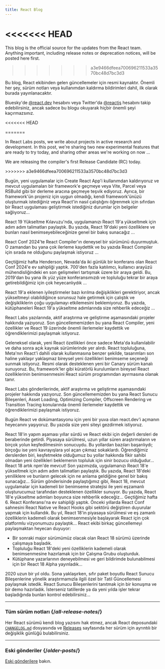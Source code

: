 ```yaml
---
title: React Blog
---
```


<Intro>

<<<<<<< HEAD
=======
This blog is the official source for the updates from the React team. Anything important, including release notes or deprecation notices, will be posted here first.
>>>>>>> a3e9466dfeea700696211533a3570bc48d7bc3d3

Bu blog, React ekibinden gelen güncellemeler için resmi kaynaktır. Önemli her şey, sürüm notları veya kullanımdan kaldırma bildirimleri dahil, ilk olarak burada yayınlanacaktır.

Bluesky'de [@react.dev](https://bsky.app/profile/react.dev) hesabını veya Twitter'da [@reactjs](https://twitter.com/reactjs) hesabını takip edebilirsiniz, ancak sadece bu blogu okuyarak hiçbir önemli şeyi kaçırmazsınız.

</Intro>

<div className="sm:-mx-5 flex flex-col gap-5 mt-12">

<<<<<<< HEAD
  
<BlogCard title="Sunsetting Create React App" date="February 13, 2025" url="/blog/2025/02/14/sunsetting-create-react-app">
=======
<BlogCard title="React Labs: View Transitions, Activity, and more" date="April 23, 2025" url="/blog/2025/04/23/react-labs-view-transitions-activity-and-more">

In React Labs posts, we write about projects in active research and development. In this post, we're sharing two new experimental features that are ready to try today, and sharing other areas we're working on now ...

</BlogCard>

<BlogCard title="React Compiler RC" date="April 21, 2025" url="/blog/2025/04/21/react-compiler-rc">

We are releasing the compiler's first Release Candidate (RC) today.

</BlogCard>

<BlogCard title="Sunsetting Create React App" date="February 14, 2025" url="/blog/2025/02/14/sunsetting-create-react-app">
>>>>>>> a3e9466dfeea700696211533a3570bc48d7bc3d3


Bugün, yeni uygulamalar için Create React App'i kullanımdan kaldırıyoruz ve mevcut uygulamaları bir framework'e geçmeye veya Vite, Parcel veya RSBuild gibi bir derleme aracına geçmeye teşvik ediyoruz. Ayrıca, bir framework'ün projeniz için uygun olmadığı, kendi framework'ünüzü oluşturmak istediğiniz veya React'in nasıl çalıştığını öğrenmek için sıfırdan bir React uygulaması geliştirmek istediğiniz durumlar için belgeler sağlıyoruz...


</BlogCard>

<BlogCard title="React v19 " date="5 Aralık, 2024" url="/blog/2024/12/05/react-19">


React 19 Yükseltme Kılavuzu'nda, uygulamanızı React 19'a yükseltmek için adım adım talimatları paylaştık. Bu yazıda, React 19'daki yeni özelliklere ve bunları nasıl benimseyebileceğinize genel bir bakış sunacağız ...

</BlogCard>

<BlogCard title="React Compiler Beta Sürümü" date="21 Ekim 2024" url="/blog/2024/10/21/react-compiler-beta-release">

React Conf 2024'te React Compiler'ın deneysel bir sürümünü duyurmuştuk. O zamandan bu yana çok ilerleme kaydettik ve bu yazıda React Compiler için sırada ne olduğunu paylaşmak istiyoruz ...

</BlogCard>

<BlogCard title="React Conf 2024 Özeti" date="22 Mayıs 2024" url="/blog/2024/05/22/react-conf-2024-recap">

Geçtiğimiz hafta Henderson, Nevada'da iki günlük bir konferans olan React Conf 2024'e ev sahipliği yaptık. 700'den fazla katılımcı, kullanıcı arayüzü mühendisliğindeki en son gelişmeleri tartışmak üzere bir araya geldi. Bu, 2019'dan bu yana ilk yüz yüze konferansımızdı ve topluluğu tekrar bir araya getirebildiğimiz için çok heyecanlıydık ...

</BlogCard>

<BlogCard title="React 19 Yükseltme Kılavuzu" date="25 Nisan, 2024" url="/blog/2024/04/25/react-19-upgrade-guide">

React 19'a eklenen iyileştirmeler bazı kırılma değişiklikleri gerektiriyor, ancak yükseltmeyi olabildiğince sorunsuz hale getirmek için çalıştık ve değişikliklerin çoğu uygulamayı etkilemesini beklemiyoruz. Bu yazıda, kütüphaneleri React 19'a yükseltme adımlarında size rehberlik edeceğiz ...

</BlogCard>

<BlogCard title="React Labs: Neler Üzerinde Çalışıyoruz - Şubat 2024" date="15 Şubat, 2024" url="/blog/2024/02/15/react-labs-what-we-have-been-working-on-february-2024">

React Labs yazılarında, aktif araştırma ve geliştirme aşamasındaki projeler hakkında yazıyoruz. Son güncellememizden bu yana React Compiler, yeni özellikler ve React 19 üzerinde önemli ilerlemeler kaydettik ve öğrendiklerimizi paylaşmak istiyoruz.

</BlogCard>

<BlogCard title="React Canaries: Meta Dışında Kademeli Özellik Sunumu" date="3 Mayıs, 2023" url="/blog/2023/05/03/react-canaries">

Geleneksel olarak, yeni React özellikleri önce sadece Meta'da kullanılabilir ve daha sonra açık kaynak sürümlerinde yer alırdı. React topluluğuna, Meta'nın React'i dahili olarak kullanmasına benzer şekilde, tasarımları son haline yaklaşır yaklaşmaz bireysel yeni özellikleri benimseme seçeneği sunmak istiyoruz. Resmi olarak desteklenen yeni bir Canary sürüm kanalı sunuyoruz. Bu, framework'ler gibi küratörlü kurulumların bireysel React özelliklerinin benimsenmesini React sürüm programından ayırmasına olanak tanır.

</BlogCard>

<BlogCard title="React Labs: Neler Üzerinde Çalışıyoruz - Mart 2023" date="22 Mart 2023" url="/blog/2023/03/22/react-labs-what-we-have-been-working-on-march-2023">

React Labs gönderilerinde, aktif araştırma ve geliştirme aşamasındaki projeler hakkında yazıyoruz. Son güncellememizden bu yana React Sunucu Bileşenleri, Asset Loading, Optimizing Compiler, Offscreen Rendering ve Transition Tracing konularında önemli ilerlemeler kaydettik ve öğrendiklerimizi paylaşmak istiyoruz.

</BlogCard>


<BlogCard title="react.dev ile tanışın" date="16 Mart 2023" url="/blog/2023/03/16/introducing-react-dev">

Bugün React ve dokümantasyonu için yeni bir yuva olan react.dev'i açmanın heyecanını yaşıyoruz. Bu yazıda size yeni siteyi gezdirmek istiyoruz.

</BlogCard>


<BlogCard title="React Labs: Neler Üzerinde Çalışıyoruz - Haziran 2022" date="15 Haziran 2022" url="/blog/2022/06/15/react-labs-what-we-have-been-working-on-june-2022">
React 18'in yapım aşaması yıllar sürdü ve React ekibi için değerli dersleri de beraberinde getirdi. Piyasaya sürülmesi, uzun yıllar süren araştırmaların ve birçok yolun keşfedilmesinin sonucuydu. Bu yollardan bazıları başarılıydı; birçoğu ise yeni kavrayışlara yol açan çıkmaz sokaklardı. Öğrendiğimiz derslerden biri, keşfetmekte olduğumuz bu yollar hakkında fikir sahibi olmadan yeni özellikleri beklemenin topluluk için sinir bozucu olduğudur...
</BlogCard>

<BlogCard title="React v18.0" date="29 Mart 2022" url="/blog/2022/03/29/react-v18">
React 18 artık npm'de mevcut! Son yazımızda, uygulamanızı React 18'e yükseltmek için adım adım talimatları paylaştık. Bu yazıda, React 18'deki yeniliklere ve bunların gelecek için ne anlama geldiğine genel bir bakış sunacağız...
</BlogCard>

<BlogCard title="React 18'e Nasıl Yükseltilir" date="8 Mart 2022" url="/blog/2022/03/08/react-18-upgrade-guide">
Sürüm gönderisinde paylaştığımız gibi, React 18, mevcut uygulamalar için kademeli bir benimseme stratejisi ile yeni eşzamanlı oluşturucumuz tarafından desteklenen özellikler sunuyor. Bu yazıda, React 18'e yükseltme adımları boyunca size rehberlik edeceğiz...
</BlogCard>

<BlogCard title="React Conf 2021 Özeti" date="17 Aralık 2021" url="/blog/2021/12/17/react-conf-2021-recap">
Geçtiğimiz hafta 6. React Konferansı'na ev sahipliği yaptık.  Önceki yıllarda React Conf sahnesini React Native ve React Hooks gibi sektörü değiştiren duyurular yapmak için kullandık. Bu yıl, React 18'in piyasaya sürülmesi ve eş zamanlı özelliklerin kademeli olarak benimsenmesiyle başlayarak React için çok platformlu vizyonumuzu paylaştık...
</BlogCard>

<BlogCard title="React 18 için Plan" date="8 Haziran 2021" url="/blog/2021/06/08/the-plan-for-react-18">
React ekibi birkaç güncellemeyi paylaşmaktan heyecan duyuyor:

- Bir sonraki major sürümümüz olacak olan React 18 sürümü üzerinde çalışmaya başladık.
- Topluluğu React 18'deki yeni özelliklerin kademeli olarak benimsenmesine hazırlamak için bir Çalışma Grubu oluşturduk.
- Kütüphane yazarlarının deneyebilmesi ve geri bildirimde bulunabilmesi için bir React 18 Alpha yayınladık...
</BlogCard>

<BlogCard title="Sıfır Paket Boyutlu React Sunucu Bileşenleri ile Tanışın" date="21 Aralık 2020" url="/blog/2020/12/21/data-fetching-with-react-server-components">
2020 uzun bir yıl oldu. Sona yaklaşırken, sıfır paket boyutlu React Sunucu Bileşenlerine yönelik araştırmamızla ilgili özel bir Tatil Güncellemesi paylaşmak istedik. React Sunucu Bileşenlerini tanıtmak için bir konuşma ve bir demo hazırladık. İsterseniz tatillerde ya da yeni yılda işler tekrar başladığında bunları kontrol edebilirsiniz...
</BlogCard>

</div>

---

### Tüm sürüm notları {/*all-release-notes*/}

Her React sürümü kendi blog yazısını hak etmez, ancak React deposundaki [`CHANGELOG.md`](https://github.com/facebook/react/blob/main/CHANGELOG.md) dosyasında ve [Releases](https://github.com/facebook/react/releases) sayfasında her sürüm için ayrıntılı bir değişiklik günlüğü bulabilirsiniz.

---

### Eski gönderiler {/*older-posts*/}

[Eski gönderilere](https://reactjs.org/blog/all.html) bakın.

<div className="h-12"></div>
